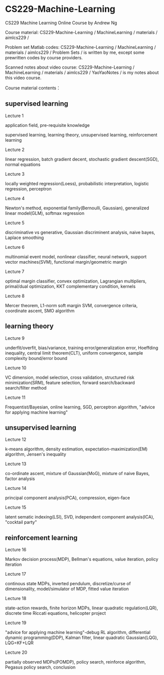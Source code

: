 CS229-Machine-Learning
======================
CS229 Machine Learning Online Course by Andrew Ng

Course material:
CS229-Machine-Learning / MachineLearning / materials / aimlcs229 /

Problem set Matlab codes:
CS229-Machine-Learning / MachineLearning / materials / aimlcs229 / Problem Sets /
is written by me, except some prewritten codes by course providers.

Scanned notes about video course:
CS229-Machine-Learning / MachineLearning / materials / aimlcs229 / YaoYaoNotes /
is my notes about this video course.


Course material contents：

## supervised learning

Lecture 1

application field, pre-requisite knowledge

supervised learning, learning theory, unsupervised learning, reinforcement learning

Lecture 2

linear regression, batch gradient decent, stochastic gradient descent(SGD), normal equations

Lecture 3

locally weighted regression(Loess), probabilistic interpretation, logistic regression, perceptron

Lecture 4

Newton's method, exponential family(Bernoulli, Gaussian), generalized linear model(GLM), softmax regression

Lecture 5

discriminative vs  generative, Gaussian discriminent analysis, naive bayes, Laplace smoothing

Lecture 6

multinomial event model, nonlinear classifier, neural network, support vector machines(SVM), functional margin/geometric margin

Lecture 7

optimal margin classifier, convex optimization, Lagrangian multipliers, primal/dual optimization, KKT complementary condition, kernels

Lecture 8

Mercer theorem, L1-norm soft margin SVM, convergence criteria, coordinate ascent, SMO algorithm

## learning theory

Lecture 9

underfit/overfit, bias/variance, training error/generalization error, Hoeffding inequality, central limit theorem(CLT), uniform convergence, sample complexity bound/error bound

Lecture 10

VC dimension, model selection, cross validation, structured risk minimization(SRM), feature selection, forward search/backward search/filter method

Lecture 11

Frequentist/Bayesian, online learning, SGD, perceptron algorithm, "advice for applying machine learning"

## unsupervised learning

Lecture 12

k-means algorithm, density estimation, expectation-maximization(EM) algorithm, Jensen's inequality

Lecture 13

co-ordinate ascent, mixture of Gaussian(MoG), mixture of naive Bayes, factor analysis

Lecture 14

principal component analysis(PCA), compression, eigen-face

Lecture 15

latent sematic indexing(LSI), SVD, independent component analysis(ICA), "cocktail party"

## reinforcement learning

Lecture 16

Markov decision process(MDP), Bellman's equations, value iteration, policy iteration

Lecture 17

continous state MDPs, inverted pendulum, discretize/curse of dimensionality, model/simulator of MDP, fitted value iteration

Lecture 18

state-action rewards, finite horizon MDPs, linear quadratic regulation(LQR), discrete time Riccati equations, helicopter project

Lecture 19

"advice for applying machine learning"-debug RL algorithm, differential dynamic programming(DDP), Kalman filter, linear quadratic Gaussian(LQG), LQG=KF+LQR

Lecture 20

partially observed MDPs(POMDP), policy search, reinforce algorithm, Pegasus policy search, conclusion
